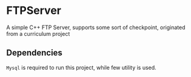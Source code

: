 # FTPServer
A simple C++ FTP Server, supports some sort of checkpoint, originated from a curriculum project

## Dependencies

`Mysql` is required to run this project, while few utility is used. 
